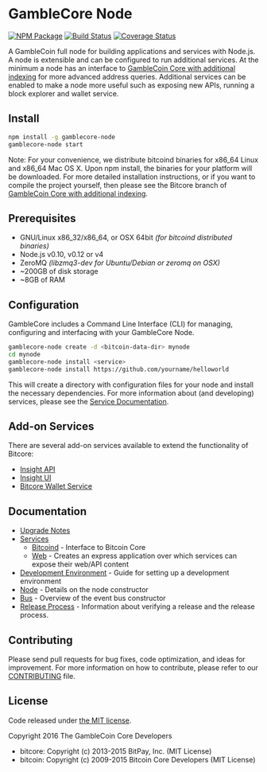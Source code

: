 GambleCore Node
============

[![NPM Package](https://img.shields.io/npm/v/gamblecore-node.svg?style=flat-square)](https://www.npmjs.org/package/gamblecore-node)
[![Build Status](https://img.shields.io/travis/gamblecoin-project/gamblecore-node.svg?branch=master&style=flat-square)](https://travis-ci.org/gamblecoin-project/gamblecore-node)
[![Coverage Status](https://img.shields.io/coveralls/gamblecoin-project/gamblecore-node.svg?style=flat-square)](https://coveralls.io/r/gamblecoin-project/gamblecore-node)

A GambleCoin full node for building applications and services with Node.js. A node is extensible and can be configured to run additional services. At the minimum a node has an interface to [GambleCoin Core with additional indexing](https://github.com/gamblecoin-project/gamblecore-gamblecoin) for more advanced address queries. Additional services can be enabled to make a node more useful such as exposing new APIs, running a block explorer and wallet service.

## Install

```bash
npm install -g gamblecore-node
gamblecore-node start
```

Note: For your convenience, we distribute bitcoind binaries for x86_64 Linux and x86_64 Mac OS X. Upon npm install, the binaries for your platform will be downloaded. For more detailed installation instructions, or if you want to compile the project yourself, then please see the Bitcore branch of [GambleCoin Core with additional indexing](https://github.com/gamblecoin-project/gamblecore-gamblecoin).

## Prerequisites

- GNU/Linux x86_32/x86_64, or OSX 64bit *(for bitcoind distributed binaries)*
- Node.js v0.10, v0.12 or v4
- ZeroMQ *(libzmq3-dev for Ubuntu/Debian or zeromq on OSX)*
- ~200GB of disk storage
- ~8GB of RAM

## Configuration

GambleCore includes a Command Line Interface (CLI) for managing, configuring and interfacing with your GambleCore Node.

```bash
gamblecore-node create -d <bitcoin-data-dir> mynode
cd mynode
gamblecore-node install <service>
gamblecore-node install https://github.com/yourname/helloworld
```

This will create a directory with configuration files for your node and install the necessary dependencies. For more information about (and developing) services, please see the [Service Documentation](docs/services.md).

## Add-on Services

There are several add-on services available to extend the functionality of Bitcore:

- [Insight API](https://github.com/bitpay/insight-api)
- [Insight UI](https://github.com/bitpay/insight-ui)
- [Bitcore Wallet Service](https://github.com/bitpay/bitcore-wallet-service)

## Documentation

- [Upgrade Notes](docs/upgrade.md)
- [Services](docs/services.md)
  - [Bitcoind](docs/services/bitcoind.md) - Interface to Bitcoin Core
  - [Web](docs/services/web.md) - Creates an express application over which services can expose their web/API content
- [Development Environment](docs/development.md) - Guide for setting up a development environment
- [Node](docs/node.md) - Details on the node constructor
- [Bus](docs/bus.md) - Overview of the event bus constructor
- [Release Process](docs/release.md) - Information about verifying a release and the release process.

## Contributing

Please send pull requests for bug fixes, code optimization, and ideas for improvement. For more information on how to contribute, please refer to our [CONTRIBUTING](https://github.com/gamblecoin-project/gamblecore/blob/master/CONTRIBUTING.md) file.

## License

Code released under [the MIT license](https://github.com/gamblecoin-project/gamblecore-node/blob/master/LICENSE).

Copyright 2016 The GambleCoin Core Developers

- bitcore: Copyright (c) 2013-2015 BitPay, Inc. (MIT License)
- bitcoin: Copyright (c) 2009-2015 Bitcoin Core Developers (MIT License)
